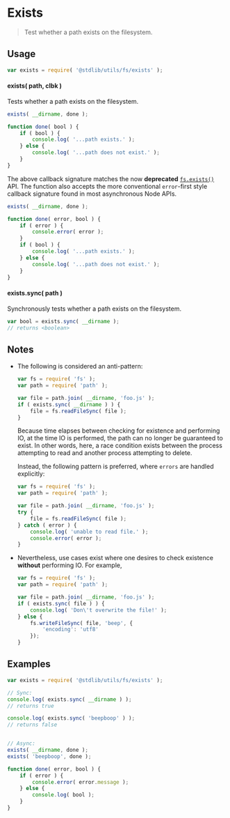 Exists
===
> Test whether a path exists on the filesystem.


<!-- <usage> -->
## Usage

``` javascript
var exists = require( '@stdlib/utils/fs/exists' );
```

#### exists( path, clbk )

Tests whether a path exists on the filesystem.

``` javascript
exists( __dirname, done );

function done( bool ) {
	if ( bool ) {
		console.log( '...path exists.' );
	} else {
		console.log( '...path does not exist.' );
	}
}
```

The above callback signature matches the now __deprecated__ [`fs.exists()`][node-fs-exists] API. The function also accepts the more conventional `error`-first style callback signature found in most asynchronous Node APIs.

``` javascript
exists( __dirname, done );

function done( error, bool ) {
	if ( error ) {
		console.error( error );
	}
	if ( bool ) {
		console.log( '...path exists.' );
	} else {
		console.log( '...path does not exist.' );
	}
}
```


#### exists.sync( path )

Synchronously tests whether a path exists on the filesystem.

``` javascript
var bool = exists.sync( __dirname );
// returns <boolean>
```
<!-- </usage> -->


<!-- <usage> -->
## Notes

*	The following is considered an anti-pattern:

	``` javascript
	var fs = require( 'fs' );
	var path = require( 'path' );

	var file = path.join( __dirname, 'foo.js' );
	if ( exists.sync( __dirname ) ) {
		file = fs.readFileSync( file );
	}
	```

	Because time elapses between checking for existence and performing IO, at the time IO is performed, the path can no longer be guaranteed to exist. In other words, here, a race condition exists between the process attempting to read and another process attempting to delete.

	Instead, the following pattern is preferred, where `errors` are handled explicitly:

	``` javascript
	var fs = require( 'fs' );
	var path = require( 'path' );

	var file = path.join( __dirname, 'foo.js' );
	try {
		file = fs.readFileSync( file );
	} catch ( error ) {
		console.log( 'unable to read file.' );
		console.error( error );
	}
	```

*	Nevertheless, use cases exist where one desires to check existence __without__ performing IO. For example,

	``` javascript
	var fs = require( 'fs' );
	var path = require( 'path' );

	var file = path.join( __dirname, 'foo.js' );
	if ( exists.sync( file ) ) {
		console.log( 'Don\'t overwrite the file!' );
	} else {
		fs.writeFileSync( file, 'beep', {
			'encoding': 'utf8'
		});
	}
	```

<!-- </notes> -->


<!-- <examples> -->
## Examples

``` javascript
var exists = require( '@stdlib/utils/fs/exists' );

// Sync:
console.log( exists.sync( __dirname ) );
// returns true

console.log( exists.sync( 'beepboop' ) );
// returns false


// Async:
exists( __dirname, done );
exists( 'beepboop', done );

function done( error, bool ) {
	if ( error ) {
		console.error( error.message );
	} else {
		console.log( bool );
	}
}
```
<!-- </examples> -->


<!-- <links> -->
[node-fs-exists]: https://nodejs.org/api/fs.html#fs_fs_exists_path_callback
<!-- </links> -->
